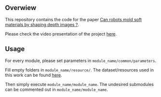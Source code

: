 ## Overwiew

This repository contains the code for the paper [Can robots mold soft materials by shaping depth images ?]().

Please check the video presentation of the project [here]().

## Usage

For every module, please set parameters in `module_name/common/parameters`. 

Fill empty folders in `module_name/resource/`. The dataset/resources used in this work can be found [here]().

Then simply execute `module_name/module_name`. The undesired submodules can be commented out in `module_name/module_name`.

